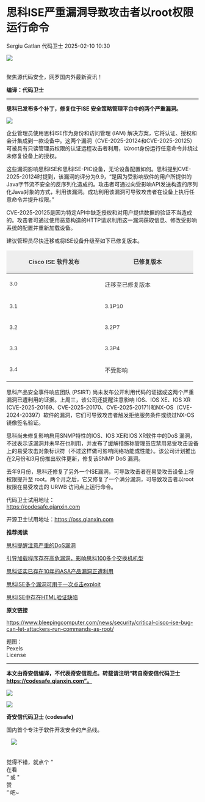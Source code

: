 #  思科ISE严重漏洞导致攻击者以root权限运行命令   
Sergiu Gatlan  代码卫士   2025-02-10 10:30  
  
![](https://mmbiz.qpic.cn/mmbiz_gif/Az5ZsrEic9ot90z9etZLlU7OTaPOdibteeibJMMmbwc29aJlDOmUicibIRoLdcuEQjtHQ2qjVtZBt0M5eVbYoQzlHiaw/640?wx_fmt=gif "")  
  
   
聚焦源代码安全，网罗国内外最新资讯！  
  
**编译：代码卫士**  
  
****  
**思科已发布多个补丁，修复位于ISE 安全策略管理平台中的两个严重漏洞。**  
  
  
  
  
  
![](https://mmbiz.qpic.cn/mmbiz_gif/oBANLWYScMSWibWAtgdmXrjj5j2kEknv1Z2zibOSnkj9yKCicco1MTdzoHHoH2MmvgZy7lnbX0VMsia76lsCW34Mjg/640?wx_fmt=gif&from=appmsg "")  
  
  
企业管理员使用思科ISE作为身份和访问管理 (IAM) 解决方案，它将认证、授权和会计集成到一款设备中。这两个漏洞（CVE-2025-20124和CVE-2025-20125）可被具有只读管理员权限的认证远程攻击者利用，以root身份运行任意命令并绕过未修复设备上的授权。  
  
这些漏洞影响思科ISE和思科ISE-PIC设备，无论设备配置如何。思科提到CVE-2025-20124时提到，该漏洞的评分为9.9，“是因为受影响软件的用户所提供的Java字节流不安全的反序列化造成的。攻击者可通过向受影响API发送构造的序列化Java对象的方式，利用该漏洞。成功利用该漏洞可导致攻击者在设备上执行任意命令并提升权限。”  
  
CVE-2025-20125是因为特定API中缺乏授权和对用户提供数据的验证不当造成的。攻击者可通过使用恶意构造的HTTP请求利用这一漏洞获取信息、修改受影响系统的配置并重新加载设备。  
  
建议管理员尽快迁移或将ISE设备升级至如下已修复版本。  
<table><thead><tr><td valign="top" style="border-color: rgb(29, 54, 82);background: rgb(238, 238, 238);" width="234"><p style="text-align:center;"><span style="font-size: 15px;"><strong><span style="color: rgb(51, 51, 51);font-family: Arial, sans-serif;">Cisco ISE </span></strong><strong><span style="color: rgb(51, 51, 51);font-family: 宋体;">软件发布</span></strong></span></p></td><td valign="top" style="border-top-color: rgb(29, 54, 82);border-right-color: rgb(29, 54, 82);border-bottom-color: rgb(29, 54, 82);border-left: none;background: rgb(238, 238, 238);" width="224"><p style="text-align:center;"><span style="font-size: 15px;"><strong><span style="font-size: 15px;color: rgb(51, 51, 51);font-family: 宋体;">已修复版本</span></strong></span></p></td></tr></thead><tbody><tr><td valign="top" style="border-right-color: rgb(29, 54, 82);border-bottom-color: rgb(29, 54, 82);border-left-color: rgb(29, 54, 82);border-top: none;" width="234"><p style="text-align:left;"><span style="color: rgb(51, 51, 51);font-family: Arial, sans-serif;font-size: 15px;">3.0</span></p></td><td valign="top" style="border-top: none;border-left: none;border-bottom-color: rgb(29, 54, 82);border-right-color: rgb(29, 54, 82);" width="224"><p style="text-align:left;"><span style="color: rgb(51, 51, 51);font-family: 宋体;font-size: 15px;">迁移至已修复版本</span></p></td></tr><tr><td valign="top" style="border-right-color: rgb(29, 54, 82);border-bottom-color: rgb(29, 54, 82);border-left-color: rgb(29, 54, 82);border-top: none;" width="234"><p style="text-align:left;"><span style="color: rgb(51, 51, 51);font-family: Arial, sans-serif;font-size: 15px;">3.1</span></p></td><td valign="top" style="border-top: none;border-left: none;border-bottom-color: rgb(29, 54, 82);border-right-color: rgb(29, 54, 82);" width="224"><p style="text-align:left;"><span style="color: rgb(51, 51, 51);font-family: Arial, sans-serif;font-size: 15px;">3.1P10</span></p></td></tr><tr><td valign="top" style="border-right-color: rgb(29, 54, 82);border-bottom-color: rgb(29, 54, 82);border-left-color: rgb(29, 54, 82);border-top: none;" width="234"><p style="text-align:left;"><span style="color: rgb(51, 51, 51);font-family: Arial, sans-serif;font-size: 15px;">3.2</span></p></td><td valign="top" style="border-top: none;border-left: none;border-bottom-color: rgb(29, 54, 82);border-right-color: rgb(29, 54, 82);" width="224"><p style="text-align:left;"><span style="color: rgb(51, 51, 51);font-family: Arial, sans-serif;font-size: 15px;">3.2P7</span></p></td></tr><tr><td valign="top" style="border-right-color: rgb(29, 54, 82);border-bottom-color: rgb(29, 54, 82);border-left-color: rgb(29, 54, 82);border-top: none;" width="234"><p style="text-align:left;"><span style="color: rgb(51, 51, 51);font-family: Arial, sans-serif;font-size: 15px;">3.3</span></p></td><td valign="top" style="border-top: none;border-left: none;border-bottom-color: rgb(29, 54, 82);border-right-color: rgb(29, 54, 82);" width="224"><p style="text-align:left;"><span style="color: rgb(51, 51, 51);font-family: Arial, sans-serif;font-size: 15px;">3.3P4</span></p></td></tr><tr><td valign="top" style="border-right-color: rgb(29, 54, 82);border-bottom-color: rgb(29, 54, 82);border-left-color: rgb(29, 54, 82);border-top: none;" width="234"><p style="text-align:left;"><span style="color: rgb(51, 51, 51);font-family: Arial, sans-serif;font-size: 15px;">3.4</span></p></td><td valign="top" style="border-top: none;border-left: none;border-bottom-color: rgb(29, 54, 82);border-right-color: rgb(29, 54, 82);" width="224"><p style="text-align:left;"><span style="color: rgb(51, 51, 51);font-family: 宋体;font-size: 15px;">不受影响</span></p></td></tr></tbody></table>  
  
思科产品安全事件响应团队 (PSIRT) 尚未发布公开利用代码的证据或这两个严重漏洞已遭利用的证据。上周三，该公司还提醒注意影响 IOS、IOS XE、IOS XR (CVE-2025-20169、CVE-2025-20170、CVE-2025-20171)和NX-OS（CVE-2024-20397）软件的漏洞，它们可导致攻击者触发拒绝服务条件或绕过NX-OS镜像签名验证。  
  
思科尚未修复影响启用SNMP特性的IOS、IOS XE和IOS XR软件中的DoS 漏洞，不过表示该漏洞并未早在也利用，并发布了缓解措施称管理员应禁用易受攻击设备上的易受攻击对象标识符（不过这样做可影响网络功能或性能）。该公司计划推出在2月份和3月份推出软件更新，修复该SNMP DoS 漏洞。  
  
去年9月份，思科还修复了另外一个ISE漏洞，可导致攻击者在易受攻击设备上将权限提升至 root。两个月之后，它又修复了一个满分漏洞，可导致攻击者以root权限在易受攻击的 URWB 访问点上运行命令。  
  
  
代码卫士试用地址：  
https://codesafe.qianxin.com  
  
开源卫士试用地址：https://oss.qianxin.com  
  
  
  
  
  
  
  
  
  
  
  
  
  
**推荐阅读**  
  
[思科提醒注意严重的DoS漏洞](https://mp.weixin.qq.com/s?__biz=MzI2NTg4OTc5Nw==&mid=2247522160&idx=1&sn=1b0f6777dc7235311e5c6a6e6f764ee7&scene=21#wechat_redirect)  
  
  
[引导加载程序存在高危漏洞，影响思科100多个交换机机型](https://mp.weixin.qq.com/s?__biz=MzI2NTg4OTc5Nw==&mid=2247521713&idx=1&sn=7bdde63b35fa4a28908581f18c38883e&scene=21#wechat_redirect)  
  
  
[思科证实已存在10年的ASA产品漏洞正遭利用](https://mp.weixin.qq.com/s?__biz=MzI2NTg4OTc5Nw==&mid=2247521684&idx=2&sn=d7717056b8823ba4a6de5202613f9d39&scene=21#wechat_redirect)  
  
  
[思科ISE多个漏洞可用于一次点击exploit](https://mp.weixin.qq.com/s?__biz=MzI2NTg4OTc5Nw==&mid=2247514814&idx=1&sn=4b21aca000d15beda25426bb096a28d7&scene=21#wechat_redirect)  
  
  
[思科ISE中存在HTML验证缺陷](https://mp.weixin.qq.com/s?__biz=MzI2NTg4OTc5Nw==&mid=2247485894&idx=5&sn=5d84f96178759fde36942686aaaa7dce&scene=21#wechat_redirect)  
  
  
  
  
  
**原文链接**  
  
  
https://www.bleepingcomputer.com/news/security/critical-cisco-ise-bug-can-let-attackers-run-commands-as-root/  
  
  
题图：  
Pexels   
License  
  
****  
**本文由奇安信编译，不代表奇安信观点。转载请注明“转自奇安信代码卫士 https://codesafe.qianxin.com”。**  
  
  
  
  
![](https://mmbiz.qpic.cn/mmbiz_jpg/oBANLWYScMSf7nNLWrJL6dkJp7RB8Kl4zxU9ibnQjuvo4VoZ5ic9Q91K3WshWzqEybcroVEOQpgYfx1uYgwJhlFQ/640?wx_fmt=jpeg "")  
  
![](https://mmbiz.qpic.cn/mmbiz_jpg/oBANLWYScMSN5sfviaCuvYQccJZlrr64sRlvcbdWjDic9mPQ8mBBFDCKP6VibiaNE1kDVuoIOiaIVRoTjSsSftGC8gw/640?wx_fmt=jpeg "")  
  
**奇安信代码卫士 (codesafe)**  
  
国内首个专注于软件开发安全的产品线。  
  
   ![](https://mmbiz.qpic.cn/mmbiz_gif/oBANLWYScMQ5iciaeKS21icDIWSVd0M9zEhicFK0rbCJOrgpc09iaH6nvqvsIdckDfxH2K4tu9CvPJgSf7XhGHJwVyQ/640?wx_fmt=gif "")  
  
   
觉得不错，就点个 “  
在看  
” 或 "  
赞  
” 吧~  
  
